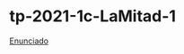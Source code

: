# tp-2021-1c-LaMitad-1

[Enunciado](https://docs.google.com/document/d/1u54jk7uKaa6BOAXgLuNVfeYN_mwPBje94iX_6KqvqJo/edit)